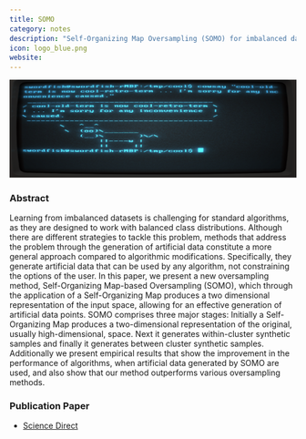 ```yaml
---
title: SOMO
category: notes
description: "Self-Organizing Map Oversampling (SOMO) for imbalanced data set learning."
icon: logo_blue.png
website: 
---
```




<img src="/assets/images/tutorials/terminal.png" class="img-fluid" alt="Markdown in the Bear Markdown app">



### Abstract

Learning from imbalanced datasets is challenging for standard algorithms, as they are designed to work with balanced class distributions. Although there are different strategies to tackle this problem, methods that address the problem through the generation of artificial data constitute a more general approach compared to algorithmic modifications. Specifically, they generate artificial data that can be used by any algorithm, not constraining the options of the user. In this paper, we present a new oversampling method, Self-Organizing Map-based Oversampling (SOMO), which through the application of a Self-Organizing Map produces a two dimensional representation of the input space, allowing for an effective generation of artificial data points. SOMO comprises three major stages: Initially a Self-Organizing Map produces a two-dimensional representation of the original, usually high-dimensional, space. Next it generates within-cluster synthetic samples and finally it generates between cluster synthetic samples. Additionally we present empirical results that show the improvement in the performance of algorithms, when artificial data generated by SOMO are used, and also show that our method outperforms various oversampling methods.




### Publication Paper

- [Science Direct](https://www.sciencedirect.com/science/article/pii/S0957417417302324)
